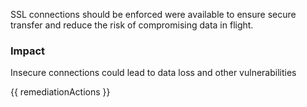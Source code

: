 
SSL connections should be enforced were available to ensure secure transfer and reduce the risk of compromising data in flight.

### Impact
Insecure connections could lead to data loss and other vulnerabilities

<!-- DO NOT CHANGE -->
{{ remediationActions }}


